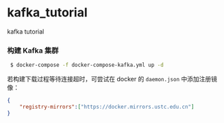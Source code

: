 # kafka_tutorial
kafka tutorial

### 构建 Kafka 集群
``` bash
 $ docker-compose -f docker-compose-kafka.yml up -d
```

若构建下载过程等待连接超时，可尝试在 docker 的 `daemon.json` 中添加注册镜像：
``` json
{
    "registry-mirrors":["https://docker.mirrors.ustc.edu.cn"]
}
```
